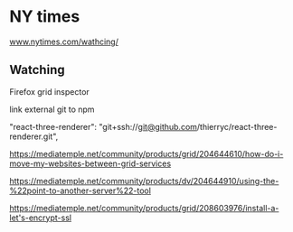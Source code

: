 # NY times

www.nytimes.com/wathcing/

## Watching

Firefox grid inspector


link external git to npm

"react-three-renderer": "git+ssh://git@github.com/thierryc/react-three-renderer.git",


https://mediatemple.net/community/products/grid/204644610/how-do-i-move-my-websites-between-grid-services


https://mediatemple.net/community/products/dv/204644910/using-the-%22point-to-another-server%22-tool



https://mediatemple.net/community/products/grid/208603976/install-a-let's-encrypt-ssl
